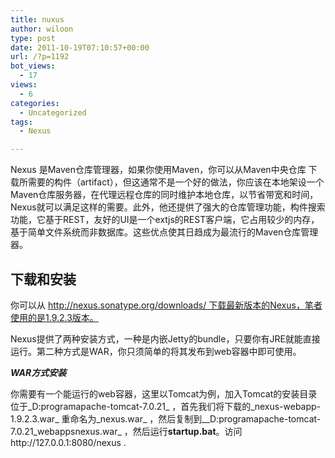 ```yaml
---
title: nuxus
author: wiloon
type: post
date: 2011-10-19T07:10:57+00:00
url: /?p=1192
bot_views:
  - 17
views:
  - 6
categories:
  - Uncategorized
tags:
  - Nexus

---
```

Nexus 是Maven仓库管理器，如果你使用Maven，你可以从Maven中央仓库 下载所需要的构件（artifact），但这通常不是一个好的做法，你应该在本地架设一个Maven仓库服务器，在代理远程仓库的同时维护本地仓库，以节省带宽和时间，Nexus就可以满足这样的需要。此外，他还提供了强大的仓库管理功能，构件搜索功能，它基于REST，友好的UI是一个extjs的REST客户端，它占用较少的内存，基于简单文件系统而非数据库。这些优点使其日趋成为最流行的Maven仓库管理器。

## 下载和安装

你可以从 http://nexus.sonatype.org/downloads/ 下载最新版本的Nexus，笔者使用的是1.9.2.3版本。

Nexus提供了两种安装方式，一种是内嵌Jetty的bundle，只要你有JRE就能直接运行。第二种方式是WAR，你只须简单的将其发布到web容器中即可使用。

<span class="Apple-style-span" style="font-weight: bold;"><em>WAR方式安装</em></span>

你需要有一个能运行的web容器，这里以Tomcat为例，加入Tomcat的安装目录位于_D:programapache-tomcat-7.0.21_ ，首先我们将下载的_nexus-webapp-1.9.2.3.war_ 重命名为_nexus.war_ ，然后复制到__D:programapache-tomcat-7.0.21_webappsnexus.war_ ，然后运行**startup.bat**。访问http://127.0.0.1:8080/nexus .

